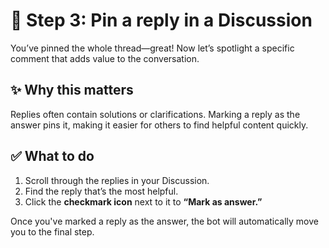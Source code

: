 <!--
  <<< Author notes: Step 3 >>>
  Start this step by acknowledging the previous step.
  Define terms and link to docs.github.com.
  Historic note: this step combines the commend, approve, and needs changes steps from the previous version.
-->

# 📍 Step 3: Pin a reply in a Discussion

You’ve pinned the whole thread—great! Now let’s spotlight a specific comment that adds value to the conversation.

## ✨ Why this matters
Replies often contain solutions or clarifications. Marking a reply as the answer pins it, making it easier for others to find helpful content quickly.

## ✅ What to do
1. Scroll through the replies in your Discussion.
2. Find the reply that’s the most helpful.
3. Click the **checkmark icon** next to it to **“Mark as answer.”**

Once you've marked a reply as the answer, the bot will automatically move you to the final step.

